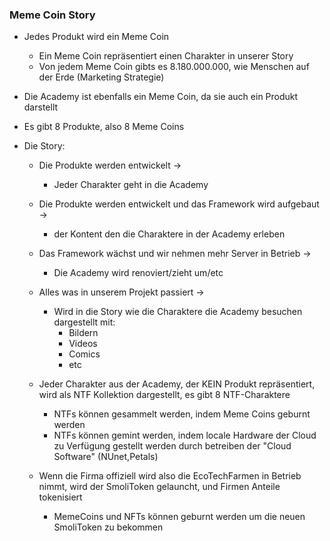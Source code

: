 
### Meme Coin Story

- Jedes Produkt wird ein Meme Coin
	- Ein Meme Coin repräsentiert einen Charakter in unserer Story
	- Von jedem Meme Coin gibts es 8.180.000.000, wie Menschen auf der Erde (Marketing Strategie)

- Die Academy ist ebenfalls ein Meme Coin, da sie auch ein Produkt darstellt

- Es gibt 8 Produkte, also 8 Meme Coins

- Die Story:
	- Die Produkte werden entwickelt ->
		- Jeder Charakter geht in die Academy
	- Die Produkte werden entwickelt und das Framework wird aufgebaut -> 
		- der Kontent den die Charaktere in der Academy erleben
	- Das Framework wächst und wir nehmen mehr Server in Betrieb -> 
		- Die Academy wird renoviert/zieht um/etc
	- Alles was in unserem Projekt passiert -> 
		- Wird in die Story wie die Charaktere die Academy besuchen dargestellt mit:
			- Bildern
			- Videos
			- Comics
			- etc

	- Jeder Charakter aus der Academy, der KEIN Produkt repräsentiert, wird als NTF Kollektion dargestellt, es gibt 8 NTF-Charaktere
		- NTFs können gesammelt werden, indem Meme Coins geburnt werden
		- NTFs können gemint werden, indem locale Hardware der Cloud zu Verfügung gestellt werden durch betreiben der "Cloud Software" (NUnet,Petals)


	- Wenn die Firma offiziell wird also die EcoTechFarmen in Betrieb nimmt, wird der SmoliToken gelauncht, und Firmen Anteile tokenisiert
		- MemeCoins und NFTs können geburnt werden um die neuen SmoliToken zu bekommen




